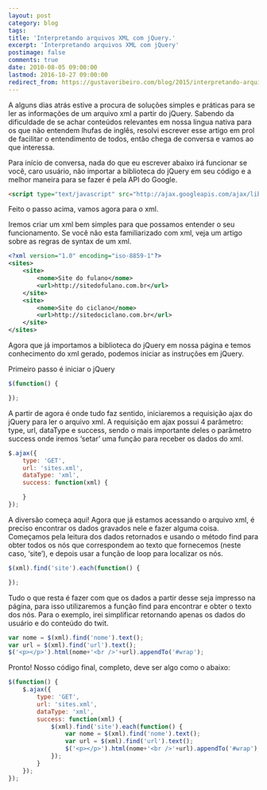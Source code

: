 ```yaml
---
layout: post
category: blog
tags: 
title: 'Interpretando arquivos XML com jQuery.'
excerpt: 'Interpretando arquivos XML com jQuery'
postimage: false
comments: true
date: 2010-08-05 09:00:00
lastmod: 2016-10-27 09:00:00
redirect_from: https://gustavoribeiro.com/blog/2015/interpretando-arquivos-xml-com-jquery.html
---
```


A alguns dias atrás estive a procura de soluções simples e práticas para se ler as informações de um arquivo xml a partir do jQuery. Sabendo da dificuldade de se achar conteúdos relevantes em nossa lingua nativa para os que não entendem lhufas de inglês, resolvi escrever esse artigo em prol de facilitar o entendimento de todos, então chega de conversa e vamos ao que interessa.

Para início de conversa, nada do que eu escrever abaixo irá funcionar se você, caro usuário, não importar a biblioteca do jQuery em seu código e a melhor maneira para se fazer é pela API do Google.

```html
<script type="text/javascript" src="http://ajax.googleapis.com/ajax/libs/jquery/1.4.2/jquery.min.js"></script>
```

Feito o passo acima, vamos agora para o xml.

Iremos criar um xml bem simples para que possamos entender o seu funcionamento. Se você não esta familiarizado com xml, veja um artigo sobre as regras de syntax de um xml.

```xml
<?xml version="1.0" encoding="iso-8859-1"?>
<sites>
    <site>
        <nome>Site do fulano</nome>
        <url>http://sitedofulano.com.br</url>
    </site>
    <site>
        <nome>Site do ciclano</nome>
        <url>http://sitedociclano.com.br</url>
    </site>
</sites>
```

Agora que já importamos a biblioteca do jQuery em nossa página e temos conhecimento do xml gerado, podemos iniciar as instruções em jQuery.

Primeiro passo é iniciar o jQuery

```js
$(function() {

});
```

A partir de agora é onde tudo faz sentido, iniciaremos a requisição ajax do jQuery para ler o arquivo xml. A requisição em ajax possui 4 parâmetro: type, url, dataType e success, sendo o mais importante deles o parâmetro success onde iremos ‘setar’ uma função para receber os dados do xml.

```js
$.ajax({
    type: 'GET',
    url: 'sites.xml',
    dataType: 'xml',
    success: function(xml) {

    }
});
```

A diversão começa aqui! Agora que já estamos acessando o arquivo xml, é preciso encontrar os dados gravados nele e fazer alguma coisa. Começamos pela leitura dos dados retornados e usando o método find para obter todos os nós que correspondem ao texto que fornecemos (neste caso, ‘site’), e depois usar a função de loop para localizar os nós.

```js
$(xml).find('site').each(function() {

});
```

Tudo o que resta é fazer com que os dados a partir desse seja impresso na página, para isso utilizaremos a função find para encontrar e obter o texto dos nós. Para o exemplo, irei simplificar retornando apenas os dados do usuário e do conteúdo do twit.

```js
var nome = $(xml).find('nome').text();
var url = $(xml).find('url').text();
$('<p></p>').html(nome+'<br />'+url).appendTo('#wrap');
```

Pronto! Nosso código final, completo, deve ser algo como o abaixo:

```js
$(function() {
    $.ajax({
        type: 'GET',
        url: 'sites.xml',
        dataType: 'xml',
        success: function(xml) {
            $(xml).find('site').each(function() {
                var nome = $(xml).find('nome').text();
                var url = $(xml).find('url').text();
                $('<p></p>').html(nome+'<br />'+url).appendTo('#wrap');
            });
        }
    });
});
```